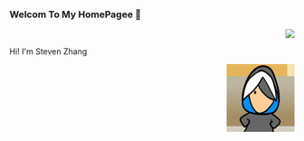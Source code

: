 ### Welcom To My HomePagee 👋

<img align="right" src="https://github-readme-stats.vercel.app/api?username=yuyanzy&show_icons=true&hide_title=true&hide_border=true" />
<br/>

Hi! I'm Steven Zhang


<img align="right" margin-bottom="-100px" src="./Ana.gif" width="120" height="120">




  

